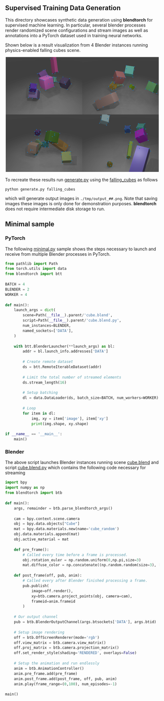 ## Supervised Training Data Generation

This directory showcases synthetic data generation using **blendtorch** for supervised machine learning. In particular, several blender processes render randomized scene configurations and stream images as well as annotations into a PyTorch dataset used in training neural networks.

Shown below is a result visualization from 4 Blender instances running physics-enabled falling cubes scene.

<div style="text-align: center">
    <img src="/etc/result_physics.png" width="500">
</div>

To recreate these results run [generate.py](./generate.py) using the [falling_cubes](./) as follows
```
python generate.py falling_cubes
```
which will generate output images in `./tmp/output_##.png`. Note that saving images these images is only done for demonstration purposes. **blendtorch** does not require intermediate disk storage to run.

## Minimal sample
### PyTorch
The following [minimal.py](./minimal.py) sample shows the steps necessary to launch and receive from multiple Blender processes in PyTorch.

```python
from pathlib import Path
from torch.utils import data
from blendtorch import btt

BATCH = 4
BLENDER = 2
WORKER = 4  

def main():
    launch_args = dict(
        scene=Path(__file__).parent/'cube.blend',
        script=Path(__file__).parent/'cube.blend.py',
        num_instances=BLENDER, 
        named_sockets=['DATA'],
    )

    with btt.BlenderLauncher(**launch_args) as bl:
        addr = bl.launch_info.addresses['DATA']
        
        # Create remote dataset
        ds = btt.RemoteIterableDataset(addr)

        # Limit the total number of streamed elements
        ds.stream_length(16)

        # Setup batching
        dl = data.DataLoader(ds, batch_size=BATCH, num_workers=WORKER)
        
        # Loop
        for item in dl:
            img, xy = item['image'], item['xy']
            print(img.shape, xy.shape)

if __name__ == '__main__':
    main()
```
### Blender
The above script launches Blender instances running scene [cube.blend](./cube.blend) and script [cube.blend.py](./cube.blend.py) which contains the following code necessary for streaming

```python
import bpy
import numpy as np
from blendtorch import btb

def main():
    args, remainder = btb.parse_blendtorch_args()

    cam = bpy.context.scene.camera
    obj = bpy.data.objects["Cube"]
    mat = bpy.data.materials.new(name='cube_random')
    obj.data.materials.append(mat)
    obj.active_material = mat
        
    def pre_frame():
        # Called every time before a frame is processed.
        obj.rotation_euler = np.random.uniform(0,np.pi,size=3)  
        mat.diffuse_color = np.concatenate((np.random.random(size=3), [1.]))
        
    def post_frame(off, pub, anim):
        # Called every after Blender finished processing a frame.
        pub.publish(
            image=off.render(), 
            xy=btb.camera.project_points(obj, camera=cam),
            frameid=anim.frameid
        )

    # Our output channel
    pub = btb.BlenderOutputChannel(args.btsockets['DATA'], args.btid)

    # Setup image rendering
    off = btb.OffScreenRenderer(mode='rgb')
    off.view_matrix = btb.camera.view_matrix()
    off.proj_matrix = btb.camera.projection_matrix()
    off.set_render_style(shading='RENDERED', overlays=False)

    # Setup the animation and run endlessly
    anim = btb.AnimationController()
    anim.pre_frame.add(pre_frame)
    anim.post_frame.add(post_frame, off, pub, anim)    
    anim.play(frame_range=(0,100), num_episodes=-1)

main()
```

